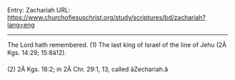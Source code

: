 Entry: Zachariah
URL: https://www.churchofjesuschrist.org/study/scriptures/bd/zachariah?lang=eng

---

The Lord hath remembered. (1) The last king of Israel of the line of Jehu (2Â Kgs. 14:29; 15:8â12).

(2) 2Â Kgs. 18:2; in 2Â Chr. 29:1, 13, called âZechariah.â
